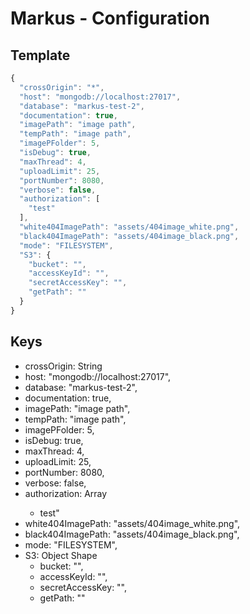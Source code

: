 # Markus - Configuration

## Template

```js
{
  "crossOrigin": "*",
  "host": "mongodb://localhost:27017",
  "database": "markus-test-2",
  "documentation": true,
  "imagePath": "image path",
  "tempPath": "image path",
  "imagePFolder": 5,
  "isDebug": true,
  "maxThread": 4,
  "uploadLimit": 25,
  "portNumber": 8080,
  "verbose": false,
  "authorization": [
    "test"
  ],
  "white404ImagePath": "assets/404image_white.png",
  "black404ImagePath": "assets/404image_black.png",
  "mode": "FILESYSTEM",
  "S3": {
    "bucket": "",
    "accessKeyId": "",
    "secretAccessKey": "",
    "getPath": ""
  }
}
```

## Keys

- crossOrigin: String
- host: "mongodb://localhost:27017",
- database: "markus-test-2",
- documentation: true,
- imagePath: "image path",
- tempPath: "image path",
- imagePFolder: 5,
- isDebug: true,
- maxThread: 4,
- uploadLimit: 25,
- portNumber: 8080,
- verbose: false,
- authorization: Array<String>
  - test"
- white404ImagePath: "assets/404image_white.png",
- black404ImagePath: "assets/404image_black.png",
- mode: "FILESYSTEM",
- S3: Object Shape
  - bucket: "",
  - accessKeyId: "",
  - secretAccessKey: "",
  - getPath: ""